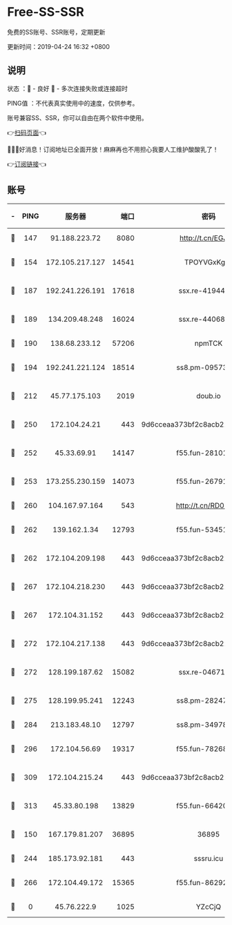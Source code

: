 # Free-SS-SSR

免费的SS账号、SSR账号，定期更新

更新时间：2019-04-24 16:32 +0800

## 说明

状态     ：🙂 - 良好 🙁 - 多次连接失败或连接超时

PING值   ：不代表真实使用中的速度，仅供参考。

账号兼容SS、SSR，你可以自由在两个软件中使用。

👉[扫码页面](https://liesauer.github.io/Free-SS-SSR/)👈

🎉🎉🎉好消息！订阅地址已全面开放！麻麻再也不用担心我要人工维护酸酸乳了！

👉[订阅链接](https://www.liesauer.net/yogurt/subscribe?ACCESS_TOKEN=DAYxR3mMaZAsaqUb)👈

## 账号

|-|PING|服务器|端口|密码|加密方式|区域|
|:----:|:----:|:-----:|-----:|:----:|:----:|:----:|
|🙂|147|91.188.223.72|8080|http://t.cn/EGJIyrl|rc4-md5|RU|
|🙂|154|172.105.217.127|14541|TPOYVGxKglpi|aes-256-cfb|JP|
|🙂|187|192.241.226.191|17618|ssx.re-41944393|aes-256-cfb|US|
|🙂|189|134.209.48.248|16024|ssx.re-44068408|aes-256-cfb|US|
|🙂|190|138.68.233.12|57206|npmTCK|rc4-md5|US|
|🙂|194|192.241.221.124|18514|ss8.pm-09573145|aes-256-cfb|US|
|🙂|212|45.77.175.103|2019|doub.io|aes-128-ctr|SG|
|🙂|250|172.104.24.21|443|9d6cceaa373bf2c8acb22e60b6a58be6|aes-256-cfb|US|
|🙂|252|45.33.69.91|14147|f55.fun-28101768|aes-256-cfb|US|
|🙂|253|173.255.230.159|14073|f55.fun-26791900|aes-256-cfb|US|
|🙂|260|104.167.97.164|543|http://t.cn/RD0D7sx|rc4-md5|CA|
|🙂|262|139.162.1.34|12793|f55.fun-53451447|aes-256-cfb|SG|
|🙂|262|172.104.209.198|443|9d6cceaa373bf2c8acb22e60b6a58be6|aes-256-cfb|US|
|🙂|267|172.104.218.230|443|9d6cceaa373bf2c8acb22e60b6a58be6|aes-256-cfb|US|
|🙂|267|172.104.31.152|443|9d6cceaa373bf2c8acb22e60b6a58be6|aes-256-cfb|US|
|🙂|272|172.104.217.138|443|9d6cceaa373bf2c8acb22e60b6a58be6|aes-256-cfb|US|
|🙂|272|128.199.187.62|15082|ssx.re-04671645|aes-256-cfb|SG|
|🙂|275|128.199.95.241|12243|ss8.pm-28247465|aes-256-cfb|SG|
|🙂|284|213.183.48.10|12797|ss8.pm-34978760|rc4-md5|RU|
|🙂|296|172.104.56.69|19317|f55.fun-78268660|aes-256-cfb|SG|
|🙂|309|172.104.215.24|443|9d6cceaa373bf2c8acb22e60b6a58be6|aes-256-cfb|US|
|🙂|313|45.33.80.198|13829|f55.fun-66420487|aes-256-cfb|US|
|🙂|150|167.179.81.207|36895|36895|aes-256-cfb|JP|
|🙂|244|185.173.92.181|443|sssru.icu|rc4-md5|RU|
|🙂|266|172.104.49.172|15365|f55.fun-86292044|aes-256-cfb|SG|
|🙁|0|45.76.222.9|1025|YZcCjQ|rc4-md5|JP|
